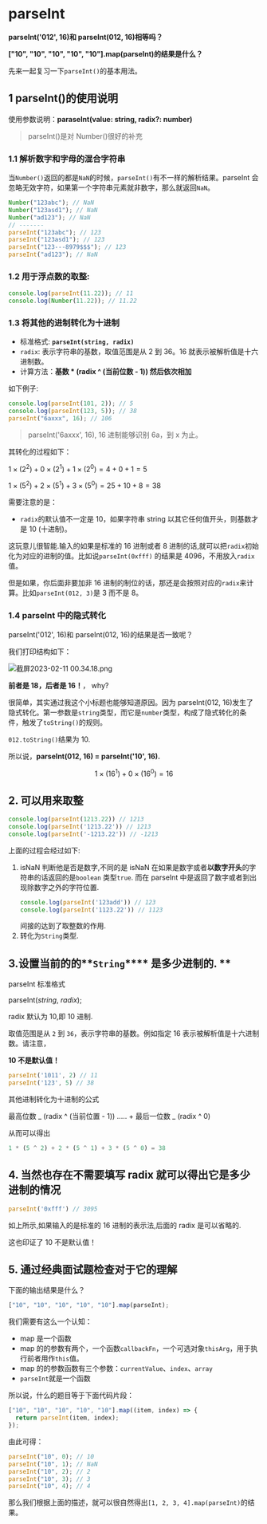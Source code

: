 # parseInt

**parseInt('012', 16)和 parseInt(012, 16)相等吗？**

**["10", "10", "10", "10", "10"].map(parseInt)的结果是什么？**

先来一起复习一下`parseInt()`的基本用法。

## 1 parseInt()的使用说明

使用参数说明：**paraseInt(value: string, radix?: number)**

> parseInt()是对 Number()很好的补充

### 1.1 解析数字和字母的混合字符串

当`Number()`返回的都是`NaN`的时候，`parseInt()`有不一样的解析结果。parseInt 会忽略无效字符，如果第一个字符串元素就非数字，那么就返回`NaN`。

```js
Number("123abc"); // NaN
Number("123asd1"); // NaN
Number("ad123"); // NaN
// -------
parseInt("123abc"); // 123
parseInt("123asd1"); // 123
parseInt("123---8979$$$"); // 123
parseInt("ad123"); // NaN
```

### 1.2 用于浮点数的取整:

```js
console.log(parseInt(11.22)); // 11
console.log(Number(11.22)); // 11.22
```

### 1.3 将其他的进制转化为十进制

- 标准格式: **`parseInt(string, radix)`**
- `radix`: 表示字符串的基数，取值范围是从 2 到 36。16 就表示被解析值是十六进制数。
- 计算方法：**基数 \* (radix ^ (当前位数 - 1)) 然后依次相加**

如下例子:

```js
console.log(parseInt(101, 2)); // 5
console.log(parseInt(123, 5)); // 38
parseInt("6axxx", 16); // 106
```

> parseInt('6axxx', 16), 16 进制能够识别 6a，到 x 为止。

其转化的过程如下：

$1\times( 2 ^ 2 ) + 0 \times (2 ^ 1) + 1 \times (2 ^ 0) = 4 + 0 + 1 = 5$

$1 \times (5 ^ 2) + 2 \times (5 ^ 1) + 3 \times (5 ^ 0) = 25 + 10 + 8 = 38$

需要注意的是：

- `radix`的默认值不一定是 10，如果字符串 string 以其它任何值开头，则基数才是 10 (十进制)。

这玩意儿很智能.输入的如果是标准的 16 进制或者 8 进制的话,就可以把`radix`初始化为对应的进制的值。比如说`parseInt(0xfff)` 的结果是 4096，不用放入`radix`值。

但是如果，你后面非要加非 16 进制的制位的话，那还是会按照对应的`radix`来计算。比如`parseInt(012, 3)`是 3 而不是 8。

### 1.4 parseInt 中的隐式转化

parseInt('012', 16)和 parseInt(012, 16)的结果是否一致呢？

我们打印结构如下：

![截屏2023-02-11 00.34.18.png](https://p9-juejin.byteimg.com/tos-cn-i-k3u1fbpfcp/90be49c2fde944bbba3ef86f3cfd1c4a~tplv-k3u1fbpfcp-watermark.image?)

**前者是 18，后者是 16！**， why?

很简单，其实通过我这个小标题也能够知道原因。因为 parseInt(012, 16)发生了隐式转化。第一参数是`string`类型，而它是`number`类型，构成了隐式转化的条件，触发了`toString()`的规则。

`012.toString()`结果为 10.

所以说，**parseInt(012, 16) = parseInt('10', 16).**

$$
1 \times(16^1)+0\times(16^0)=16
$$

## 2. **可以用来取整**

```JavaScript
console.log(parseInt(1213.22)) // 1213
console.log(parseInt('1213.22')) // 1213
console.log(parseInt('-1213.22')) // -1213
```

上面的过程会经过如下:

1. isNaN 判断他是否是数字,不同的是 isNaN 在如果是数字或者**以数字开头**的字符串的话返回的是`boolean` 类型`true`. 而在 parseInt 中是返回了数字或者到出现除数字之外的字符位置.
   ```JavaScript
   console.log(parseInt('123add')) // 123
   console.log(parseInt('1123.22')) // 1123
   ```
   间接的达到了取整数的作用.
2. 转化为`String`类型.

## 3.**设置当前的的\*\***`String`\***\* 是多少进制的. **

parseInt 标准格式

parseInt(_string_, _radix_);

radix 默认为 10,即 10 进制.

取值范围是从 `2` 到 `36`，表示字符串的基数。例如指定 16 表示被解析值是十六进制数。请注意，

**10 不是默认值！**

```JavaScript
parseInt('1011', 2) // 11
parseInt('123', 5) // 38
```

其他进制转化为十进制的公式

最高位数 _ (radix ^ (当前位置 - 1)) ..... + 最后一位数 _ (radix ^ 0)

从而可以得出

```JavaScript
1 * (5 ^ 2) + 2 * (5 ^ 1) + 3 * (5 ^ 0) = 38
```

## 4. 当然也存在不需要填写 radix 就可以得出它是多少进制的情况

```JavaScript
parseInt('0xfff') // 3095
```

如上所示,如果输入的是标准的 16 进制的表示法,后面的 radix 是可以省略的.

这也印证了 10 不是默认值！

## 5. 通过经典面试题检查对于它的理解

下面的输出结果是什么？

```js
["10", "10", "10", "10", "10"].map(parseInt);
```

我们需要有这么一个认知：

- map 是一个函数
- map 的的参数有两个，一个函数`callbackFn`，一个可选对象`thisArg`，用于执行前者用作`this`值。
- map 的的参数函数有三个参数：`currentValue`、`index`、`array`
- `parseInt`就是一个函数

所以说，什么的题目等于下面代码片段：

```js
["10", "10", "10", "10", "10"].map((item, index) => {
  return parseInt(item, index);
});
```

由此可得：

```js
parseInt("10", 0); // 10
parseInt("10", 1); // NaN
parseInt("10", 2); // 2
parseInt("10", 3); // 3
parseInt("10", 4); // 4
```

那么我们根据上面的描述，就可以很自然得出`[1, 2, 3, 4].map(parseInt)`的结果。
